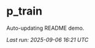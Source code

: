 # p_train

Auto-updating README demo.

<!--START_SECTION:status-->
_Last run: 2025-09-06 16:21 UTC_
<!--END_SECTION:status-->

















































































































































































































































































































































































































